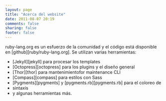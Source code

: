 ```yaml
---
layout: page
title: "Acerca del website"
date: 2011-08-07 20:19
comments: false
sharing: false
footer: false
---
```

ruby-lang.org es un esfuerzo de la comunidad y el código está disponible en
[github][ruby/ruby-lang.org]. Se utilizan varias herramientas:

* [Jekyll][jekyll] para procesar los templates
* [Octopress][octopress] para los plugins y el diseño general
* [Thor][thor] para mantenimientofor maintenance CLI
* [Compass][compass] para estilos con Sass
* [Pygments][pygments] y [pygments.rb][pygments.rb] para el coloreo de
* sintaxis
* y algunas herramientas más.
